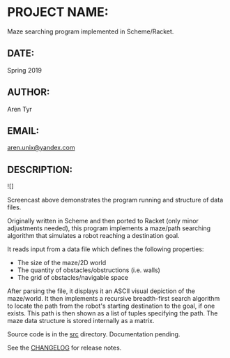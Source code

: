 # PROJECT NAME:
Maze searching program implemented in Scheme/Racket.

## DATE:
Spring 2019  

## AUTHOR:
Aren Tyr  

## EMAIL:
aren.unix@yandex.com  

## DESCRIPTION:

![]

Screencast above demonstrates the program running and structure of data files.

Originally written in Scheme and then ported to Racket (only minor adjustments needed), this program implements a maze/path searching algorithm that simulates a robot reaching a destination goal.

It reads input from a data file which defines the following properties:

- The size of the maze/2D world
- The quantity of obstacles/obstructions (i.e. walls)
- The grid of obstacles/navigable space

After parsing the file, it displays it an ASCII visual depiction of the maze/world. It then implements a recursive breadth-first search algorithm to locate the path from the robot's starting destination to the goal, if one exists. This path is then shown as a list of tuples specifying the path. The maze data structure is stored internally as a matrix.

Source code is in the [src](./src/) directory. Documentation pending.

See the [CHANGELOG](./src/CHANGELOG.md) for release notes.
